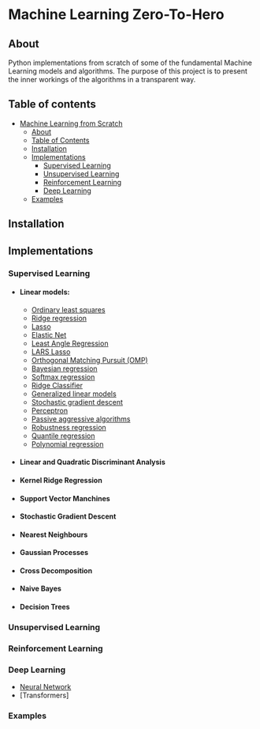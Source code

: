 # Machine Learning Zero-To-Hero

## About
Python implementations from scratch of some of the fundamental Machine Learning models and algorithms. 
The purpose of this project is to present the inner workings of the algorithms in a transparent way. 

## Table of contents
- [Machine Learning from Scratch](#machine-learning-from-scratch)
  - [About](#about)
  - [Table of Contents](#table-of-contents)
  - [Installation](#installation)
  - [Implementations](#implementations)
    - [Supervised Learning](#supervised-learning)
    - [Unsupervised Learning](#unsupervised-learning)
    - [Reinforcement Learning](#reinforcement-learning)
    - [Deep Learning](#deep-learning)
  - [Examples](#examples)

## Installation

## Implementations
### Supervised Learning
- #### Linear models:
  - [Ordinary least squares](supervised_learning/linear_models/regression)
  - [Ridge regression](supervised_learning/linear_models/regression.py)
  - [Lasso](supervised_learning/linear_models/regression.py)
  - [Elastic Net](supervised_learning/linear_models/regression.py)
  - [Least Angle Regression]()
  - [LARS Lasso]()
  - [Orthogonal Matching Pursuit (OMP)]()
  - [Bayesian regression]()
  - [Softmax regression](supervised_learning/linear_models/regression.py)
  - [Ridge Classifier](supervised_learning/linear_models/linear_classifiers.py)
  - [Generalized linear models]()
  - [Stochastic gradient descent]()
  - [Perceptron](supervised_learning/linear_models/perceptron.py)
  - [Passive aggressive algorithms]()
  - [Robustness regression]()
  - [Quantile regression]()
  - [Polynomial regression](supervised_learning/linear_models/regression.py)

- #### Linear and Quadratic Discriminant Analysis
- #### Kernel Ridge Regression
- #### Support Vector Manchines
- #### Stochastic Gradient Descent
- #### Nearest Neighbours
- #### Gaussian Processes
- #### Cross Decomposition
- #### Naive Bayes
- #### Decision Trees

[//]: # (- [Decision Forest]&#40;supervised_learning/decision_forest.py&#41;)

[//]: # (- [Decision Tree]&#40;supervised_learning/decision_tree.py&#41;)

[//]: # (- [Density Forest]&#40;supervised_learning/density_forest.py&#41;)

[//]: # (- [Density Tree]&#40;supervised_learning/density_tree.py&#41;)

[//]: # (- [Elastic Net]&#40;supervised_learning/linear_models/regression.py&#41;)

[//]: # (- [Fisher Linear Discriminant]&#40;supervised_learning/fisher_linear_discriminant.py&#41;)

[//]: # (- [Generative Classifier &#40;by Density Tree&#41;]&#40;supervised_learning/generative_classifier.py&#41;)

[//]: # (- [K Nearest Neighbors]&#40;supervised_learning/k_nearest_neighbors.py&#41;)

[//]: # (- [Linear Discriminant Analysis]&#40;supervised_learning/linear_discriminant_analysis.py&#41;)

[//]: # (- [Multilayer Perceptron]&#40;supervised_learning/multilayer_perceptron.py&#41;)

[//]: # (- [Naive Bayes]&#40;supervised_learning/naive_bayes.py&#41;)

[//]: # (- [Polynomial Regression]&#40;supervised_learning/linear_models/regression.py&#41;)

[//]: # (- [Quadratic Discriminant Analysis]&#40;supervised_learning/quadratic_discriminant_analysis.py&#41;)

[//]: # (- [Regression Tree]&#40;supervised_learning/regression_tree.py&#41;)

### Unsupervised Learning

### Reinforcement Learning

### Deep Learning

- [Neural Network](deep_learning/neural_network.py)
- [Transformers]

[//]: # (- [Layers]&#40;deep_learning/layers.py&#41;)

[//]: # (  - Activation Layer)

[//]: # (  - Average Pooling Layer)

[//]: # (  - Constant Padding Layer)

[//]: # (  - Convolutional Layer)

[//]: # (  - Dropout Layer)

[//]: # (  - Fully-Connected &#40;Dense&#41; Layer)

[//]: # (  - Max Pooling Layer)

[//]: # (  - Zero Padding Layer)

### Examples


